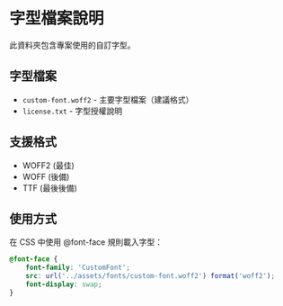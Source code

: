 # 字型檔案說明

此資料夾包含專案使用的自訂字型。

## 字型檔案

- `custom-font.woff2` - 主要字型檔案（建議格式）
- `license.txt` - 字型授權說明

## 支援格式

- WOFF2 (最佳)
- WOFF (後備)
- TTF (最後後備)

## 使用方式

在 CSS 中使用 @font-face 規則載入字型：

```css
@font-face {
    font-family: 'CustomFont';
    src: url('../assets/fonts/custom-font.woff2') format('woff2');
    font-display: swap;
}
```